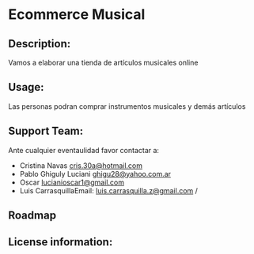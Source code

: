 # Ecommerce Musical

## Description:
Vamos a elaborar una tienda de artículos musicales online

## Usage: 
Las personas podran comprar instrumentos musicales y demás artículos


## Support Team:
Ante cualquier eventaulidad favor contactar a:

- Cristina Navas cris.30a@hotmail.com
- Pablo Ghiguly Luciani ghigu28@yahoo.com.ar
- Oscar lucianioscar1@gmail.com
- Luis CarrasquillaEmail: <luis.carrasquilla.z@gmail.com> /


## Roadmap

## License information:  
